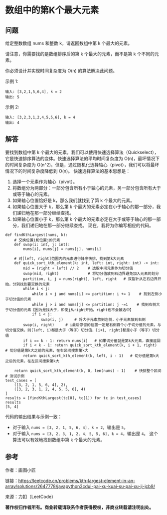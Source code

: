 # 数组中的第K个最大元素
## 问题
给定整数数组 nums 和整数 k，请返回数组中第 k 个最大的元素。

请注意，你需要找的是数组排序后的第 k 个最大的元素，而不是第 k 个不同的元素。

你必须设计并实现时间复杂度为 O(n) 的算法解决此问题。



示例 1:
```
输入: [3,2,1,5,6,4], k = 2
输出: 5
```
示例 2:
```
输入: [3,2,3,1,2,4,5,5,6], k = 4
输出: 4
```
## 解答
要找到数组中第 k 个最大的元素，我们可以使用快速选择算法（Quickselect），它是快速排序算法的变体。快速选择算法的平均时间复杂度为 O(n)，最坏情况下的时间复杂度为 O(n^2)。但是，通过随机化选择轴心（pivot），我们可以将最坏情况下的时间复杂度降低到 O(n)。
快速选择算法的基本思想是：
1. 选择一个元素作为轴心（pivot）。
2. 将数组分为两部分：一部分包含所有小于轴心的元素，另一部分包含所有大于或等于轴心的元素。
3. 如果轴心位置恰好是 k，那么我们就找到了第 k 个最大的元素。
4. 如果轴心位置大于 k，那么第 k 个最大的元素必定在小于轴心的那一部分，我们递归地在那一部分继续查找。
5. 如果轴心位置小于 k，那么第 k 个最大的元素必定在大于或等于轴心的那一部分，我们递归地在那一部分继续查找。
现在，我将为你编写相应的代码。
```
def findKthLargest(nums, k):
    # 交换位置i和位置j的元素
    def swap(i: int, j: int):
        nums[i], nums[j] = nums[j], nums[i]

    # 对[left, right]范围内的元素进行降序快排，找到第k大元素
    def quick_sort_kth_element(k: int, left: int, right: int) -> int:
        mid = (right + left) // 2    # 选取中间元素作为切分值
        swap(mid, right)             # 将切分值放到右边界避免加入元素的划分
        partition, i, j = nums[right], left, right   # 双指针从左右边界开始，分别找到要交换的元素
        while i < j:
            while i < j and nums[i] >= partition: i += 1    # 找到左侧小于切分值的元素
            while j > i and nums[j] <= partition: j -=1    # 找到右侧大于切分值的元素【因为是找大于，即使j从right开始，right也不会被选中】
            if i < j:
                swap(i, j)     # 将大于元素放到左侧，小于元素放到右侧
        swap(i, right)     # i最后停留的位置一定是右侧首个小于切分值的元素，与切分值交换，则[left, i)都是大于（等于）切分值，[i+1, right]都是小于（等于）切分值
        if i == k - 1: return nums[i]   # 如果切分值就是第k大元素，直接返回
        if i < k - 1: return quick_sort_kth_element(k, i + 1, right)     # 切分值是第k大之前的元素，在右区间搜索第k大
        return quick_sort_kth_element(k, left, i - 1)   # 切分值是第k大之后的元素，在左区间搜索第k大
    
    return quick_sort_kth_element(k, 0, len(nums) - 1)    # 快排整个区间
# 测试示例
test_cases = [
    ([3, 2, 1, 5, 6, 4], 2),
    ([3, 2, 3, 1, 2, 4, 5, 5, 6], 4)
]
results = [findKthLargest(tc[0], tc[1]) for tc in test_cases]
results
[5, 4]
```
代码的输出结果与示例一致：
- 对于输入 `nums = [3, 2, 1, 5, 6, 4], k = 2`，输出是 `5`。
- 对于输入 `nums = [3, 2, 3, 1, 2, 4, 5, 5, 6], k = 4`，输出是 `4`。
这个算法可以有效地找到数组中第 k 个最大的元素。
## 参考
作者：画图小匠

链接：https://leetcode.cn/problems/kth-largest-element-in-an-array/solutions/2647778/javapython3cdui-pai-xu-kuai-su-pai-xu-ji-jcb9/

来源：力扣（LeetCode）

**著作权归作者所有。商业转载请联系作者获得授权，非商业转载请注明出处。**
